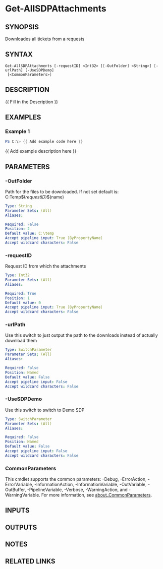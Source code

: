 ﻿---
external help file: ServiceDeskPlus-help.xml
Module Name: ServiceDeskPlus
online version:
schema: 2.0.0
---

# Get-AllSDPAttachments

## SYNOPSIS
Downloades all tickets from a requests

## SYNTAX

```
Get-AllSDPAttachments [-requestID] <Int32> [[-OutFolder] <String>] [-urlPath] [-UseSDPDemo]
 [<CommonParameters>]
```

## DESCRIPTION
{{ Fill in the Description }}

## EXAMPLES

### Example 1
```powershell
PS C:\> {{ Add example code here }}
```

{{ Add example description here }}

## PARAMETERS

### -OutFolder
Path for the files to be downloaded.
If not set default is: C:Temp\$($requestID)\$($name)

```yaml
Type: String
Parameter Sets: (All)
Aliases:

Required: False
Position: 2
Default value: C:\temp
Accept pipeline input: True (ByPropertyName)
Accept wildcard characters: False
```

### -requestID
Request ID from which the attachments

```yaml
Type: Int32
Parameter Sets: (All)
Aliases:

Required: True
Position: 1
Default value: 0
Accept pipeline input: True (ByPropertyName)
Accept wildcard characters: False
```

### -urlPath
Use this switch to just output the path to the downloads instead of actually download them

```yaml
Type: SwitchParameter
Parameter Sets: (All)
Aliases:

Required: False
Position: Named
Default value: False
Accept pipeline input: False
Accept wildcard characters: False
```

### -UseSDPDemo
Use this switch to switch to Demo SDP

```yaml
Type: SwitchParameter
Parameter Sets: (All)
Aliases:

Required: False
Position: Named
Default value: False
Accept pipeline input: False
Accept wildcard characters: False
```

### CommonParameters
This cmdlet supports the common parameters: -Debug, -ErrorAction, -ErrorVariable, -InformationAction, -InformationVariable, -OutVariable, -OutBuffer, -PipelineVariable, -Verbose, -WarningAction, and -WarningVariable. For more information, see [about_CommonParameters](http://go.microsoft.com/fwlink/?LinkID=113216).

## INPUTS

## OUTPUTS

## NOTES

## RELATED LINKS
